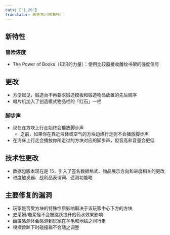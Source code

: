 ```yaml
---
cats: ['1.20']
translator: 希铁石z(MCBBS)
---
```

## 新特性
### 冒险进度
* The Power of Books（知识的力量）：使用比较器接收雕纹书架的强度信号
## 更改
* 方便起见，锻造台不再要求锻造模板和锻造物品放置的先后顺序
* 唱片机加入了创造模式物品栏的「红石」一栏
### 脚步声
* 现在在方块上行走始终会播放脚步声
	* 之前，如果你在靠近液体或空气的方块边缘行走则不会播放脚步声
* 在海床上行走会播放你所走过的方块对应的脚步声，但音高和音量会更低
## 技术性更改
* 数据包版本现在是 15，引入了签名数据格式、物品展示方向和进度相关的更改
* 进度触发器、战利品表谓词、遥测功能略
## 主要修复的漏洞
* 玩家是否受方块的特殊性质影响取决于该玩家中心下方的方块
* 史莱姆/岩浆怪不会被跳跃提升的药水效果影响
* 幽匿感测体会感测到玩家在羊毛和地毯之间行走
* 嗅探兽趴下时碰撞箱不会随之调整
